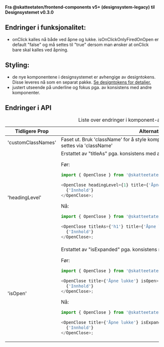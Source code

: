 **Fra @skatteetaten/frontend-components v5+ (designsystem-legacy) til Designsystemet v0.3.0**

## Endringer i funksjonalitet:

- onClick kalles nå både ved åpne og lukke. isOnClickOnlyFiredOnOpen er default "false" og må settes til "true" dersom man ønsker at onClick bare skal kalles ved åpning.

## Styling:

- de nye komponentene i designsystemet er avhengige av designtokens. Disse leveres nå som en separat pakke. <a class="brodtekst-link" href="#section-designtokens-deprecated">Se designtokens for detaljer.</a>
- justert utseende på underline og fokus pga. av konsistens med andre komponenter.

## Endringer i API

<div className="migration-tabell">
<table>
<caption>Liste over endringer i komponent-api'et</caption>
<thead><tr><th>Tidligere Prop</th><th>Alternativ</th></tr></thead>
<tbody>
<tr>
<td>'customClassNames'</td>
<td>
Faset ut. Bruk 'className' for å style komponenten. All definisjon av stil skal settes via 'className'
</td>
</tr>
<tr>
<td>'headingLevel'</td>
<td>
Erstattet av "titleAs" pga. konsistens med andre komponenter.

Før:

```javascript static
import { OpenClose } from '@skatteetaten/frontend-components/OpenClose';

<OpenClose headingLevel={1} title={'Åpne lukke'}>
  {'Innhold'}
</OpenClose>;
```

Nå:

```js static
import { OpenClose } from '@skatteetaten/ds-collections';

<OpenClose titleAs={'h1'} title={'Åpne lukke'}>
  {'Innhold'}
</OpenClose>;
```

</td>
</tr>
<tr>
<td>'isOpen'</td>
<td>
Erstattet av "isExpanded" pga. konsistens med andre komponenter.

Før:

```javascript static
import { OpenClose } from '@skatteetaten/frontend-components/OpenClose';

<OpenClose title={'Åpne lukke'} isOpen>
  {'Innhold'}
</OpenClose>;
```

Nå:

```js static
import { OpenClose } from '@skatteetaten/ds-collections';

<OpenClose title={'Åpne lukke'} isExpanded>
  {'Innhold'}
</OpenClose>;
```

</td>
</tr>
</tbody>
</table>
</div>
